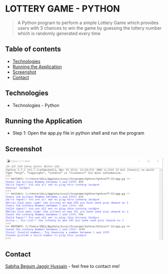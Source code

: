 # LOTTERY GAME - PYTHON

> A Python program to perform a simple Lottery Game which provides users with 3 chances to win the game by guessing the lottery number which is randomly generated every time

## Table of contents
* [Technologies](#technologies)
* [Running the Application](#running-the-application)
* [Screenshot](#screenshots)
* [Contact](#contact)

## Technologies
* Technologies -  Python

## Running the Application
* Step 1: Open the app.py file in python shell and run the program

## Screenshot
![Example screenshot](./screenshot/lt1.png) 

## Contact
[Sabiha Begum Jaggir Hussain](https://sabihabegumj.com/) - feel free to contact me!
